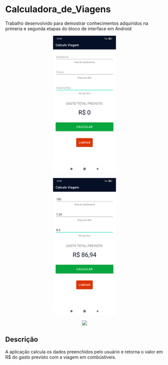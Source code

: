 # Calculadora_de_Viagens
Trabalho desenvolvido para demostrar conhecimentos adquiridos na primeria e segunda etapas do bloco de interface em Android

<p align="center">
  <img width="200" src="image/app01.jpg">
</p>

<p align="center">
  <img width="200" src="image/app02.jpg">
</p>

<p align="center">
  <img width="200" src="image/calculo_viagem.gif">
</p>

## Descrição
A aplicação calcula os dados preenchidos pelo usuário e retorna o valor em R$ do gasto previsto com a viagem em combústiveis.
